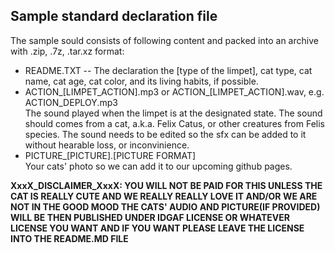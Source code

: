 ## Sample standard declaration file

The sample sould consists of following content and packed into an archive with .zip, .7z, .tar.xz format:  
- README.TXT    --  The declaration the [type of the limpet], cat type, cat name, cat age, cat color, and its living habits, if possible.  
- ACTION_[LIMPET_ACTION].mp3 or ACTION_[LIMPET_ACTION].wav, e.g. ACTION_DEPLOY.mp3  
The sound played when the limpet is at the designated state. The sound should comes from a cat, a.k.a. Felix Catus, or other creatures from Felis species. The sound needs to be edited so the sfx can be added to it without hearable loss, or inconvinience.  
- PICTURE_[PICTURE].[PICTURE FORMAT]  
Your cats' photo so we can add it to our upcoming github pages.  


**XxxX_DISCLAIMER_XxxX: YOU WILL NOT BE PAID FOR THIS UNLESS THE CAT IS REALLY CUTE AND WE REALLY REALLY LOVE IT AND/OR WE ARE NOT IN THE GOOD MOOD THE CATS' AUDIO AND PICTURE(IF PROVIDED) WILL BE THEN PUBLISHED UNDER IDGAF LICENSE OR WHATEVER LICENSE YOU WANT AND IF YOU WANT PLEASE LEAVE THE LICENSE INTO THE README.MD FILE**
